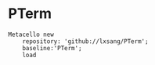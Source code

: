 # PTerm

```smalltalk
Metacello new
	repository: 'github://lxsang/PTerm';
	baseline:'PTerm';
	load
```
